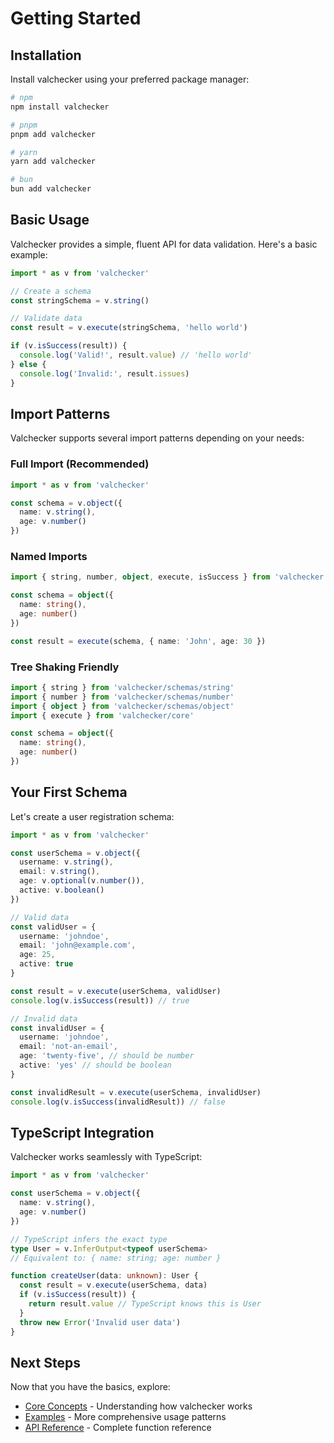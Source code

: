 # Getting Started

## Installation

Install valchecker using your preferred package manager:

```bash
# npm
npm install valchecker

# pnpm
pnpm add valchecker

# yarn
yarn add valchecker

# bun
bun add valchecker
```

## Basic Usage

Valchecker provides a simple, fluent API for data validation. Here's a basic example:

```typescript
import * as v from 'valchecker'

// Create a schema
const stringSchema = v.string()

// Validate data
const result = v.execute(stringSchema, 'hello world')

if (v.isSuccess(result)) {
  console.log('Valid!', result.value) // 'hello world'
} else {
  console.log('Invalid:', result.issues)
}
```

## Import Patterns

Valchecker supports several import patterns depending on your needs:

### Full Import (Recommended)
```typescript
import * as v from 'valchecker'

const schema = v.object({
  name: v.string(),
  age: v.number()
})
```

### Named Imports
```typescript
import { string, number, object, execute, isSuccess } from 'valchecker'

const schema = object({
  name: string(),
  age: number()
})

const result = execute(schema, { name: 'John', age: 30 })
```

### Tree Shaking Friendly
```typescript
import { string } from 'valchecker/schemas/string'
import { number } from 'valchecker/schemas/number'
import { object } from 'valchecker/schemas/object'
import { execute } from 'valchecker/core'

const schema = object({
  name: string(),
  age: number()
})
```

## Your First Schema

Let's create a user registration schema:

```typescript
import * as v from 'valchecker'

const userSchema = v.object({
  username: v.string(),
  email: v.string(),
  age: v.optional(v.number()),
  active: v.boolean()
})

// Valid data
const validUser = {
  username: 'johndoe',
  email: 'john@example.com',
  age: 25,
  active: true
}

const result = v.execute(userSchema, validUser)
console.log(v.isSuccess(result)) // true

// Invalid data
const invalidUser = {
  username: 'johndoe',
  email: 'not-an-email',
  age: 'twenty-five', // should be number
  active: 'yes' // should be boolean
}

const invalidResult = v.execute(userSchema, invalidUser)
console.log(v.isSuccess(invalidResult)) // false
```

## TypeScript Integration

Valchecker works seamlessly with TypeScript:

```typescript
import * as v from 'valchecker'

const userSchema = v.object({
  name: v.string(),
  age: v.number()
})

// TypeScript infers the exact type
type User = v.InferOutput<typeof userSchema>
// Equivalent to: { name: string; age: number }

function createUser(data: unknown): User {
  const result = v.execute(userSchema, data)
  if (v.isSuccess(result)) {
    return result.value // TypeScript knows this is User
  }
  throw new Error('Invalid user data')
}
```

## Next Steps

Now that you have the basics, explore:

- [Core Concepts](./core-concepts.md) - Understanding how valchecker works
- [Examples](./examples.md) - More comprehensive usage patterns
- [API Reference](./api-core.md) - Complete function reference